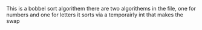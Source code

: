 This is a bobbel sort algorithem
there are two algorithems in the file, one for numbers and one for letters
it sorts via a temporairly int that makes the swap

